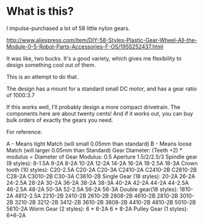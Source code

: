 # What is this?

I impulse-purchased a lot of 58 little nylon gears.

http://www.aliexpress.com/item/DIY-58-Styles-Plastic-Gear-Wheel-All-the-Module-0-5-Robot-Parts-Accessories-F-OS/1955252437.html


It was like, two bucks. It's a good variety, which gives me flexibility to design something cool out of them.


This is an attempt to do that.

The design has a mount for a standard small DC motor, and has a gear ratio of 1000:3.7

If this works well, I'll probably design a more compact drivetrain. The components here are about twenty cents! And if it works out, you can buy bulk orders of exactly the gears you need.


For reference:

A - Means tight Match (will small 0.05mm than standard) 
B - Means loose Match (will larger 0.05mm than Standard) 
Gear Diameter: (Teeth +2) * modulus = Diameter of Gear 
Modulus: 0.5 
Aperture 1.5/2/2.5/3 
Spindle gear (9 styles): 8-1.5A 9-2A 8-2A 10-2A 12-2A 14-2A 16-2A 18-2.5A 18-3A 
Crown tooth (10 styles): C20-2.5A C20-2A C20-3A C2410-2A C2410-2B C2810-2B C28-2A C3010-2B C30-3A C3610-2B 
Single Gear (18 styles): 20-2A 26-2A 24-2.5A 28-2A 30-2A 36-2A 38-2A 38-3A 40-2A 42-2A 44-2A 44-2.5A 46-2.5A 48-2A 50-3A 52-2.5A 56-2A 56-3A 
Double gear(18 styles): 1810-2A 4812-2.5A 2210-2B 2410-2B 2610-2B 2808-2B 4610-2B 2810-2B 3010-2B 3210-2B 3212-2B 3412-2B 3610-2B 3808-2B 4410-2B 4810-2B 5010-2B 5610-2A 
Worm Gear (2 styles): 6 * 6-2A 6 * 8-2A 
Pulley Gear (1 styles): 6*6-2A 